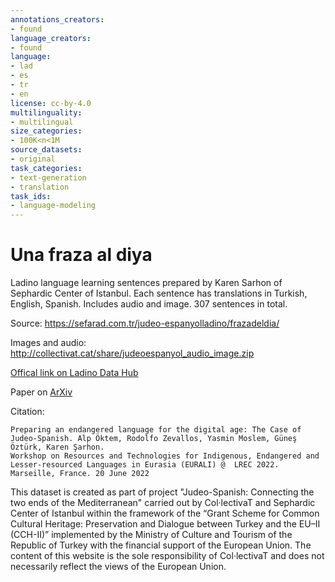 ```yaml
---
annotations_creators:
- found
language_creators:
- found
language:
- lad
- es
- tr
- en
license: cc-by-4.0
multilinguality:
- multilingual
size_categories:
- 100K<n<1M
source_datasets:
- original
task_categories:
- text-generation
- translation
task_ids:
- language-modeling
---
```


# Una fraza al diya

Ladino language learning sentences prepared by Karen Sarhon of Sephardic Center of Istanbul. Each sentence has translations in Turkish, English, Spanish. Includes audio and image. 307 sentences in total.

Source: https://sefarad.com.tr/judeo-espanyolladino/frazadeldia/

Images and audio: http://collectivat.cat/share/judeoespanyol_audio_image.zip 

[Offical link on Ladino Data Hub](https://data.sefarad.com.tr/dataset/una-fraza-al-diya-skad)

Paper on [ArXiv](https://arxiv.org/abs/2205.15599)

Citation:

```
Preparing an endangered language for the digital age: The Case of Judeo-Spanish. Alp Öktem, Rodolfo Zevallos, Yasmin Moslem, Güneş Öztürk, Karen Şarhon. 
Workshop on Resources and Technologies for Indigenous, Endangered and Lesser-resourced Languages in Eurasia (EURALI) @  LREC 2022. Marseille, France. 20 June 2022
```

This dataset is created as part of project "Judeo-Spanish: Connecting the two ends of the Mediterranean" carried out by Col·lectivaT and Sephardic Center of Istanbul within the framework of the “Grant Scheme for Common Cultural Heritage: Preservation and Dialogue between Turkey and the EU–II (CCH-II)” implemented by the Ministry of Culture and Tourism of the Republic of Turkey with the financial support of the European Union. The content of this website is the sole responsibility of Col·lectivaT and does not necessarily reflect the views of the European Union.
